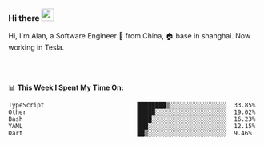 ### Hi there <img src="https://media.giphy.com/media/hvRJCLFzcasrR4ia7z/giphy.gif" width="25px">

<!-- ![visitors](https://visitor-badge.glitch.me/badge?page_id=dislfyer.dislfyer) -->

Hi, I'm Alan, a Software Engineer 🚀 from China, 🏠 base in shanghai. Now working in Tesla.

<br/>
<br/>

📊 **This Week I Spent My Time On:**


<!--START_SECTION:waka-->

```text
TypeScript                          ████████▒░░░░░░░░░░░░░░░░  33.85%
Other                               █████░░░░░░░░░░░░░░░░░░░░  19.02%
Bash                                ████░░░░░░░░░░░░░░░░░░░░░  16.23%
YAML                                ███░░░░░░░░░░░░░░░░░░░░░░  12.15%
Dart                                ██▒░░░░░░░░░░░░░░░░░░░░░░  9.46%
```

<!--END_SECTION:waka-->

<!--
**About Me:**
 -->
